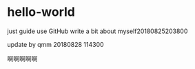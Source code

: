 # hello-world
just guide use GitHub
write a bit about myself20180825203800


update  by qmm 20180828 114300


啊啊啊啊啊
